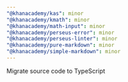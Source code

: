 ```yaml
---
"@khanacademy/kas": minor
"@khanacademy/kmath": minor
"@khanacademy/math-input": minor
"@khanacademy/perseus-error": minor
"@khanacademy/perseus-linter": minor
"@khanacademy/pure-markdown": minor
"@khanacademy/simple-markdown": minor
---
```


Migrate source code to TypeScript
